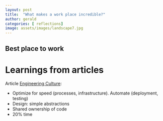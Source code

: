 ```yaml
---
layout: post
title:  "What makes a work place incredible?"
author: gerald
categories: [ reflections]
image: assets/images/landscape7.jpg
---
```


Best place to work
---

# Learnings from articles

Article [Engineering Culture](http://www.effectiveengineer.com/blog/what-makes-a-good-engineering-culture):

- Optimize for speed (processes, infrastructure). Automate (deployment, testing)
- Design: simple abstractions
- Shared ownership of code
- 20% time



